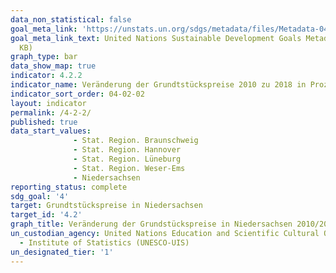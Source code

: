 ```yaml
---
data_non_statistical: false
goal_meta_link: 'https://unstats.un.org/sdgs/metadata/files/Metadata-04-02-02.pdf '
goal_meta_link_text: United Nations Sustainable Development Goals Metadata (PDF 223
  KB)
graph_type: bar
data_show_map: true
indicator: 4.2.2
indicator_name: Veränderung der Grundtstückspreise 2010 zu 2018 in Prozent
indicator_sort_order: 04-02-02
layout: indicator
permalink: /4-2-2/
published: true
data_start_values:
              - Stat. Region. Braunschweig
              - Stat. Region. Hannover
              - Stat. Region. Lüneburg
              - Stat. Region. Weser-Ems
              - Niedersachsen
reporting_status: complete
sdg_goal: '4'
target: Grundtstückspreise in Niedersachsen
target_id: '4.2'
graph_title: Veränderung der Grundstückspreise in Niedersachsen 2010/2018 in Prozent 
un_custodian_agency: United Nations Education and Scientific Cultural Organisation
  - Institute of Statistics (UNESCO-UIS)
un_designated_tier: '1'
---
```

